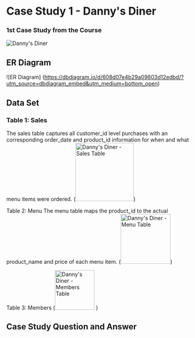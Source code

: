 # Case Study 1 - Danny's Diner
### 1st Case Study from the Course
![Danny's Diner](https://8weeksqlchallenge.com/images/case-study-designs/1.png)
## ER Diagram
![ER Diagram] (https://dbdiagram.io/d/608d07e4b29a09603d12edbd/?utm_source=dbdiagram_embed&utm_medium=bottom_open)
##  Data Set
### Table 1: Sales
The sales table captures all customer_id level purchases with an corresponding order_date and product_id information for when and what menu items were ordered.
(<img width="153" alt="Danny's Diner - Sales Table" src="https://user-images.githubusercontent.com/93120413/147489705-829e945e-490a-498a-a22a-1af0a47a905a.png">)




Table 2: Menu
The menu table maps the product_id to the actual product_name and price of each menu item.
(<img width="131" alt="Danny's Diner - Menu Table" src="https://user-images.githubusercontent.com/93120413/147489715-8a147e72-a2af-44b9-a248-0e739a073b6b.png">)





Table 3: Members
(<img width="104" alt="Danny's Diner - Members Table" src="https://user-images.githubusercontent.com/93120413/147489723-a39ac29a-be0d-43cf-99c9-8b9eb76e0eba.png"> )
## Case Study Question and Answer
